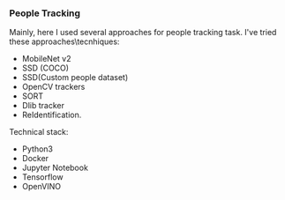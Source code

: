 ### People Tracking 

Mainly, here I used several approaches for people tracking task.
I've tried these approaches\tecnhiques:
- MobileNet v2
- SSD (COCO)
- SSD(Custom people dataset)
- OpenCV trackers
- SORT 
- Dlib tracker
- ReIdentification.

Technical stack:
- Python3 
- Docker
- Jupyter Notebook
- Tensorflow
- OpenVINO
